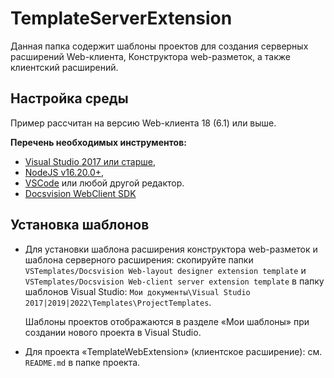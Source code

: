 ﻿# TemplateServerExtension

Данная папка содержит шаблоны проектов для создания серверных расширений Web-клиента, Конструктора web-разметок, а также клиентский расширений.

## Настройка среды

Пример рассчитан на версию Web-клиента 18 (6.1) или выше.

**Перечень необходимых инструментов:** 

* [Visual Studio 2017 или старше](https://www.visualstudio.com),
* [NodeJS v16.20.0+](https://nodejs.org/en/),
* [VSCode](https://code.visualstudio.com/) или любой другой редактор.
* [Docsvision WebClient SDK](https://docsvision.itsm365.com/sd/operator/index.jsp#uuid:KB$2437101)

## Установка шаблонов

- Для установки шаблона расширения конструктора web-разметок и шаблона серверного расширения: cкопируйте папки `VSTemplates/Docsvision Web-layout designer extension template` и `VSTemplates/Docsvision Web-client server extension template` в папку шаблонов Visual Studio: `Мои документы\Visual Studio 2017|2019|2022\Templates\ProjectTemplates`.

  Шаблоны проектов отображаются в разделе «Мои шаблоны» при создании нового проекта в Visual Studio.

- Для проекта «TemplateWebExtension» (клиентское расширение): см. `README.md` в папке проекта.

